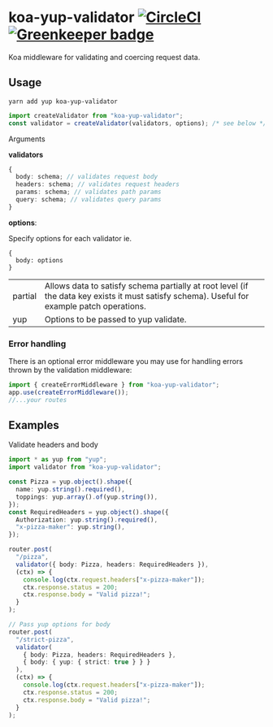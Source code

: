 # koa-yup-validator [![CircleCI](https://circleci.com/gh/Turee/koa-yup-validator.svg?style=svg)](https://circleci.com/gh/Turee/koa-yup-validator) [![Greenkeeper badge](https://badges.greenkeeper.io/Turee/koa-yup-validator.svg)](https://greenkeeper.io/)

Koa middleware for validating and coercing request data.

## Usage

`yarn add yup koa-yup-validator`

```javascript
import createValidator from "koa-yup-validator";
const validator = createValidator(validators, options); /* see below */
```

Arguments

**validators**

```typescript
{
  body: schema; // validates request body
  headers: schema; // validates request headers
  params: schema; // validates path params
  query: schema; // validates query params
}
```

**options**:

Specify options for each validator ie.

```
{
  body: options
}
```

|         |                                                                                                                                             |
| ------- | ------------------------------------------------------------------------------------------------------------------------------------------- |
| partial | Allows data to satisfy schema partially at root level (if the data key exists it must satisfy schema). Useful for example patch operations. |
| yup     | Options to be passed to yup validate.                                                                                                       |

### Error handling

There is an optional error middleware you may use for handling errors thrown by the validation middleware:

```typescript
import { createErrorMiddleware } from "koa-yup-validator";
app.use(createErrorMiddleware());
//...your routes
```

## Examples

Validate headers and body

```typescript
import * as yup from "yup";
import validator from "koa-yup-validator";

const Pizza = yup.object().shape({
  name: yup.string().required(),
  toppings: yup.array().of(yup.string()),
});
const RequiredHeaders = yup.object().shape({
  Authorization: yup.string().required(),
  "x-pizza-maker": yup.string(),
});

router.post(
  "/pizza",
  validator({ body: Pizza, headers: RequiredHeaders }),
  (ctx) => {
    console.log(ctx.request.headers["x-pizza-maker"]);
    ctx.response.status = 200;
    ctx.response.body = "Valid pizza!";
  }
);

// Pass yup options for body
router.post(
  "/strict-pizza",
  validator(
    { body: Pizza, headers: RequiredHeaders },
    { body: { yup: { strict: true } } }
  ),
  (ctx) => {
    console.log(ctx.request.headers["x-pizza-maker"]);
    ctx.response.status = 200;
    ctx.response.body = "Valid pizza!";
  }
);
```
